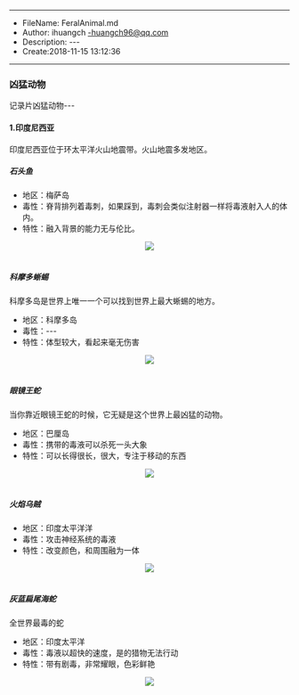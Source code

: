 ___
- FileName: FeralAnimal.md
- Author: ihuangch -huangch96@qq.com
- Description: ---
- Create:2018-11-15 13:12:36
___

### 凶猛动物
记录片凶猛动物---

#### 1.印度尼西亚
印度尼西亚位于环太平洋火山地震带。火山地震多发地区。
##### 石头鱼
- 地区：梅萨岛
- 毒性：脊背排列着毒刺，如果踩到，毒刺会类似注射器一样将毒液射入人的体内。  
- 特性：融入背景的能力无与伦比。
<div align="center"> <img src="https://github.com/ihuangch/blog/blob/master/Life/pic/fish.png" /> </div><br> 

##### 科摩多蜥蜴
科摩多岛是世界上唯一一个可以找到世界上最大蜥蜴的地方。
- 地区：科摩多岛
- 毒性：---
- 特性：体型较大，看起来毫无伤害
<div align="center"> <img src="https://github.com/ihuangch/blog/blob/master/Life/pic/xiyi.png" /> </div><br> 

##### 眼镜王蛇
当你靠近眼镜王蛇的时候，它无疑是这个世界上最凶猛的动物。
- 地区：巴厘岛
- 毒性：携带的毒液可以杀死一头大象
- 特性：可以长得很长，很大，专注于移动的东西

<div align="center"> <img src="https://github.com/ihuangch/blog/blob/master/Life/pic/snake-king.png" /> </div><br> 

##### 火焰乌贼
- 地区：印度太平洋洋
- 毒性：攻击神经系统的毒液
- 特性：改变颜色，和周围融为一体

<div align="center"> <img src="https://github.com/ihuangch/blog/blob/master/Life/pic/fire.png" /> </div><br> 

##### 灰蓝扁尾海蛇
全世界最毒的蛇
- 地区：印度太平洋
- 毒性：毒液以超快的速度，是的猎物无法行动
- 特性：带有剧毒，非常耀眼，色彩鲜艳

<div align="center"> <img src="https://github.com/ihuangch/blog/blob/master/Life/pic/snake-blue.png" /> </div><br> 
